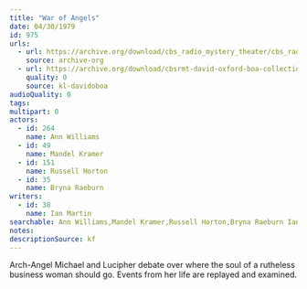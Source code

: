 ```yaml
---
title: "War of Angels"
date: 04/30/1979
id: 975
urls: 
  - url: https://archive.org/download/cbs_radio_mystery_theater/cbs_radio_mystery_theater-0951-1000.zip/cbs_radio_mystery_theater-0951-1000%2Fcbsrmt_0975_war_of_angels.mp3
    source: archive-org
  - url: https://archive.org/download/cbsrmt-david-oxford-boa-collection/CBSRMT-790430-0975-War-of-Angels-(128-44)_KQV-{BoA}.mp3
    quality: 0
    source: kl-davidoboa
audioQuality: 0
tags: 
multipart: 0
actors:  
  - id: 264
    name: Ann Williams  
  - id: 49
    name: Mandel Kramer  
  - id: 151
    name: Russell Horton  
  - id: 35
    name: Bryna Raeburn
writers:  
  - id: 38
    name: Ian Martin
searchable: Ann Williams,Mandel Kramer,Russell Horton,Bryna Raeburn Ian Martin
notes: 
descriptionSource: kf
---
```

Arch-Angel Michael and Lucipher debate over where the soul of a rutheless business woman should go. Events from her life are replayed and examined.